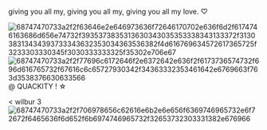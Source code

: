 
giving you all my, giving you all my, giving you all my love. ♡

![68747470733a2f2f63646e2e646973636f72646170702e636f6d2f6174746163686d656e74732f3935373835313630343035353338343133372f313038313434393733343632353034363536382f4d616769634572617365725f3233303330345f3030333333325f35302e706e67](https://user-images.githubusercontent.com/127633796/224515687-e959e639-01a9-4694-aafe-4c1087786c23.png)
![68747470733a2f2f77696c6172646f2e6372642e636f2f6173736574732f696d616765732f67616c6c65727930342f34363332353461642e6769663f763d3538376630633566](https://user-images.githubusercontent.com/127633796/224515697-f8abc127-f0d8-4f24-8f4f-4fa237593685.gif) 
@ QUACKITY ! ☆

< wilbur 3 ![68747470733a2f2f706978656c62616e6b2e6e656f6369746965732e6f72672f6465636f6d652f6b6974746965732f32653732303331382e676966](https://user-images.githubusercontent.com/127633796/224515720-7e8a9b64-0693-443d-9ede-ec7ef2a38c8b.gif)

